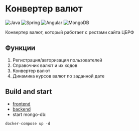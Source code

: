 # Конвертер валют
![Java](https://img.shields.io/badge/java-%23ED8B00.svg?style=for-the-badge&logo=java&logoColor=white)
![Spring](https://img.shields.io/badge/spring-%236DB33F.svg?style=for-the-badge&logo=spring&logoColor=white)
![Angular](https://img.shields.io/badge/angular-%23DD0031.svg?style=for-the-badge&logo=angular&logoColor=white)
![MongoDB](https://img.shields.io/badge/MongoDB-%234ea94b.svg?style=for-the-badge&logo=mongodb&logoColor=white)

Конвертер валют, который работает с рестами сайта ЦБРФ

## Функции
1. Регистрация/авторизация пользователей
2. Справочник валют и их кодов 
3. Конвертер валют
4. Динамика курсов валют по заданной дате

## Build and start
- [frontend](https://github.com/EddDoubleD/cbrviewer/blob/master/front/README.md)
- [backend](https://github.com/EddDoubleD/cbrviewer/blob/master/backend/readme.md)
- start mongo-db:
```
docker-compose up -d
```
